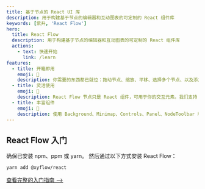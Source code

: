 ```yaml
---
title: 基于节点的 React UI 库
description: 用于构建基于节点的编辑器和互动图表的可定制的 React 组件库
keywords: [紫升, 'React Flow']
hero:
  title: React Flow
  description: 用于构建基于节点的编辑器和互动图表的可定制的 React 组件库
  actions:
    - text: 快速开始
      link: /learn
features:
  - title: 开箱即用
    emoji: 💎
    description: 你需要的东西都已就位：拖动节点、缩放、平移、选择多个节点、以及添加/移除元素等功能都已内置。
  - title: 灵活使用
    emoji: 🌈
    description: React Flow 节点只是 React 组件，可用于你的交互元素。我们支持 Tailwind 和旧式 CSS。
  - title: 丰富组件
    emoji: 🚀
    description: 使用 Background、Minimap、Controls、Panel、NodeToolbar 和 NodeResizer 组件制作更高级的应用程序。
---
```


## React Flow 入门

确保已安装 npm、ppm 或 yarn。 然后通过以下方式安装 React Flow：

```sh
yarn add @xyflow/react
```

[查看完整的入门指南 ——>](/learn)
